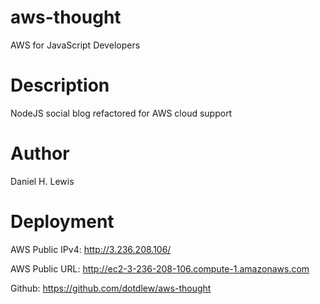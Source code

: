 # aws-thought
AWS for JavaScript Developers

# Description
NodeJS social blog refactored for AWS cloud support

# Author
Daniel H. Lewis

# Deployment
AWS Public IPv4: http://3.236.208.106/

AWS Public URL: http://ec2-3-236-208-106.compute-1.amazonaws.com

Github: https://github.com/dotdlew/aws-thought
